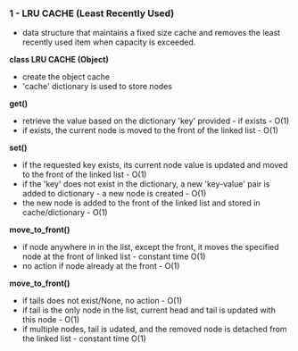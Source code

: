 ### 1 - LRU CACHE (Least Recently Used) ###
* data structure that maintains a fixed size cache and removes the least recently used item when capacity is exceeded.

**class LRU CACHE (Object)** 
- create the object cache 
- 'cache' dictionary is used to store nodes

**get()**
- retrieve the value based on the dictionary 'key' provided - if exists - O(1)
- if exists, the current node is moved to the front of the linked list - O(1)

**set()**
- if the requested key exists, its current node value is updated and  moved to the front of the linked list - O(1)
- if the 'key' does not exist in the dictionary, a new 'key-value' pair is added to dictionary - a new node is created - O(1)
- the new node is added to the front of the linked list and stored in cache/dictionary - O(1)

**move_to_front()**
- if node anywhere in in the list, except the front, it moves the specified node at the front of linked list - constant time O(1)
- no action if node already at the front - O(1)

**move_to_front()**
- if tails does not exist/None, no action - O(1)
- if tail is the only node in the list, current head and tail is updated with this node - O(1)
- if multiple nodes, tail is udated, and the removed node is detached from the linked list - constant time O(1)
